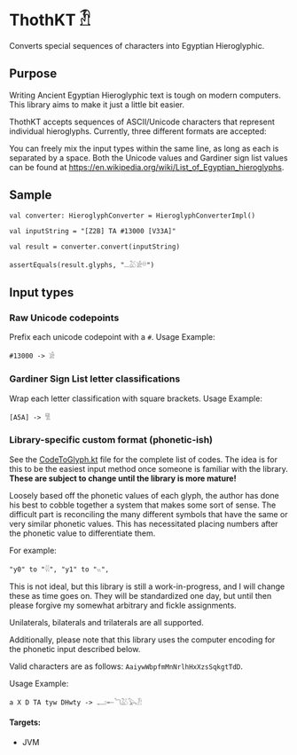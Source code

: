# ThothKT 𓁟

Converts special sequences of characters into Egyptian Hieroglyphic. 

## Purpose

Writing Ancient Egyptian Hieroglyphic text is tough on modern computers. This library aims to make it just a little bit easier.

ThothKT accepts sequences of ASCII/Unicode characters that represent individual hieroglyphs. Currently, three different formats are accepted:

You can freely mix the input types within the same line, as long as each is separated by a space. Both the Unicode values and Gardiner sign list values can be found at https://en.wikipedia.org/wiki/List_of_Egyptian_hieroglyphs.

## Sample

```
val converter: HieroglyphConverter = HieroglyphConverterImpl()

val inputString = "[Z2B] TA #13000 [V33A]"

val result = converter.convert(inputString)

assertEquals(result.glyphs, "𓏧𓅷𓀀𓎥")
```

## Input types

### Raw Unicode codepoints

Prefix each unicode codepoint with a `#`.
Usage Example:

`#13000 -> 𓀀`

### Gardiner Sign List letter classifications

Wrap each letter classification with square brackets.
Usage Example:

`[A5A] -> 𓀅`

### Library-specific custom format (phonetic-ish)

See the [CodeToGlyph.kt](https://github.com/RGrun/ThothKT/blob/master/src/commonMain/kotlin/guru/furu/thothKT/util/CodeToGlyph.kt) file for the complete list of codes.
The idea is for this to be the easiest input method once someone is familiar with the library. **These are subject to change until the library is more mature!**

Loosely based off the phonetic values of each glyph, the author has done his best to cobble together a system that makes some sort of sense.
The difficult part is reconciling the many different symbols that have the same or very similar phonetic values. This has necessitated placing numbers after the phonetic value to differentiate them.

For example:

`"y0" to "𓇌",
"y1" to "𓏭",`

This is not ideal, but this library is still a work-in-progress, and I will change these as time goes on.
They will be standardized one day, but until then please forgive my somewhat arbitrary and fickle assignments.

Unilaterals, bilaterals and trilaterals are all supported.

Additionally, please note that this library uses the computer encoding for the phonetic input described below.

Valid characters are as follows: `AaiywWbpfmMnNrlhHxXzsSqkgtTdD`.

Usage Example:

`a X D TA tyw DHwty -> 𓂝𓄡𓆓𓅷𓅂𓁟`

#### Targets:

- JVM
